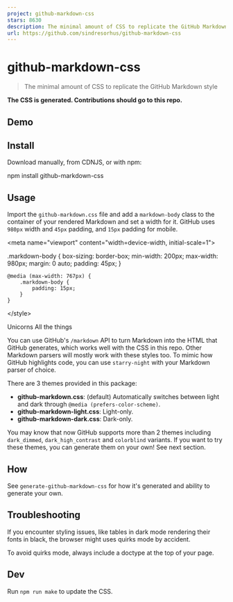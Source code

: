 ```yaml
---
project: github-markdown-css
stars: 8630
description: The minimal amount of CSS to replicate the GitHub Markdown style
url: https://github.com/sindresorhus/github-markdown-css
---
```


github-markdown-css
===================

> The minimal amount of CSS to replicate the GitHub Markdown style

**The CSS is generated. Contributions should go to this repo.**

Demo
----

Install
-------

Download manually, from CDNJS, or with npm:

npm install github-markdown-css

Usage
-----

Import the `github-markdown.css` file and add a `markdown-body` class to the container of your rendered Markdown and set a width for it. GitHub uses `980px` width and `45px` padding, and `15px` padding for mobile.

<meta name\="viewport" content\="width=device-width, initial-scale=1"\>
<link rel\="stylesheet" href\="github-markdown.css"\>
<style\>
	.markdown-body {
		box-sizing: border-box;
		min-width: 200px;
		max-width: 980px;
		margin: 0 auto;
		padding: 45px;
	}

	@media (max-width: 767px) {
		.markdown-body {
			padding: 15px;
		}
	}
</style\>
<article class\="markdown-body"\>
	<h1\>Unicorns</h1\>
	<p\>All the things</p\>
</article\>

You can use GitHub's `/markdown` API to turn Markdown into the HTML that GitHub generates, which works well with the CSS in this repo. Other Markdown parsers will mostly work with these styles too. To mimic how GitHub highlights code, you can use `starry-night` with your Markdown parser of choice.

There are 3 themes provided in this package:

-   **github-markdown.css**: (default) Automatically switches between light and dark through `@media (prefers-color-scheme)`.
-   **github-markdown-light.css**: Light-only.
-   **github-markdown-dark.css**: Dark-only.

You may know that now GitHub supports more than 2 themes including `dark_dimmed`, `dark_high_contrast` and `colorblind` variants. If you want to try these themes, you can generate them on your own! See next section.

How
---

See `generate-github-markdown-css` for how it's generated and ability to generate your own.

Troubleshooting
---------------

If you encounter styling issues, like tables in dark mode rendering their fonts in black, the browser might uses quirks mode by accident.

To avoid quirks mode, always include a doctype at the top of your page.

<!doctype html\>
<html lang\="en"\><head\></head\><body\></body\></html\>

Dev
---

Run `npm run make` to update the CSS.
